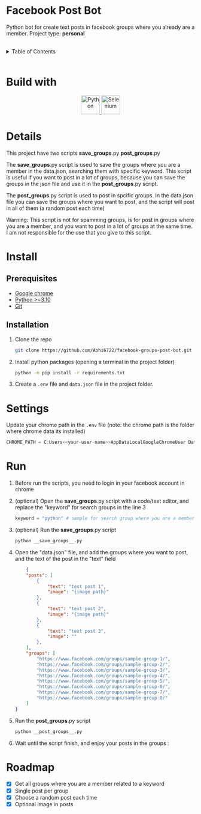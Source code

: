 # Facebook Post Bot

Python bot for create text posts in facebook groups where you already are a member.
Project type: **personal**

</div><br><details>
            <summary>Table of Contents</summary>
            <ol>
<li><a href='#buildwith'>Build With</a></li>
<li><a href='#media'>Media</a></li>
<li><a href='#details'>Details</a></li>
<li><a href='#install'>Install</a></li>
<li><a href='#settings'>Settings</a></li>
<li><a href='#run'>Run</a></li>
<li><a href='#roadmap'>Roadmap</a></li></ol>
        </details><br>

# Build with

<div align='center'><a href='https://www.python.org/' target='_blank'> <img src='https://cdn.svgporn.com/logos/python.svg' alt='Python' title='Python' height='50px'/> </a><a href='https://www.selenium.dev/' target='_blank'> <img src='https://cdn.svgporn.com/logos/selenium.svg' alt='Selenium' title='Selenium' height='50px'/> </a></div>

# Details

This project have two scripts **save_groups**.py **post_groups**.py

The **save_groups**.py script is used to save the groups where you are a member in the data.json, searching them with specific keyword. This script is useful if you want to post in a lot of groups, because you can save the groups in the json file and use it in the **post_groups**.py script.


The **post_groups**.py script is used to post in spcific groups. In the data.json file you can save the groups where you want to post, and the script will post in all of them (a random post each time)

Warning: This script is not for spamming groups, is for post in groups where you are a member, and you want to post in a lot of groups at the same time. I am not responsible for the use that you give to this script.

# Install

## Prerequisites

* [Google chrome](https://www.google.com/intl/es-419/chrome/)
* [Python >=3.10](https://www.python.org/)
* [Git](https://git-scm.com/)

## Installation

1. Clone the repo

   ```sh
   git clone https://github.com/Abhi6722/facebook-groups-post-bot.git
   ```

2. Install python packages (opening a terminal in the project folder)

   ```sh
   python -m pip install -r requirements.txt 
   ```

3. Create a `.env` file and `data.json` file in the project folder.

# Settings

Update your chrome path in the `.env` file (note: the chrome path is the folder where chrome data its installed)

```js
CHROME_PATH = C:Users<<your-user-name>>AppDataLocalGoogleChromeUser Data
```

# Run

1. Before run the scripts, you need to login in your facebook account in chrome

2. (optional) Open the **save_groups**.py script with a code/text editor, and replace the "keyword" for search groups in the line 3

    ```python
    keyword = "python" # sample for search group where you are a member, about python
    ```

3. (optional) Run the **save_groups**.py script

    ```sh
    python __save_groups__.py
    ```

4. Open the "data.json" file, and add the groups where you want to post, and the text of the post in the "text" field

    ```json
        {
        "posts": [
            {
                "text": "text post 1",
                "image": "{image path}"
            },
            {
                "text": "text post 2",
                "image": "{image path}"
            },
            {
                "text": "text post 3",
                "image": ""
            },
        ],
        "groups": [
            "https://www.facebook.com/groups/sample-group-1/",
            "https://www.facebook.com/groups/sample-group-2/",
            "https://www.facebook.com/groups/sample-group-3/",
            "https://www.facebook.com/groups/sample-group-4/",
            "https://www.facebook.com/groups/sample-group-5/",
            "https://www.facebook.com/groups/sample-group-6/",
            "https://www.facebook.com/groups/sample-group-7/",
            "https://www.facebook.com/groups/sample-group-8/"
        ]
    }
    ```

5. Run the **post_groups**.py script

    ```sh
    python __post_groups__.py
    ```

6. Wait until the script finish, and enjoy your posts in the groups :

# Roadmap

- [x] Get all groups where you are a member related to a keyword
- [X] Single post per group
- [X] Choose a random post each time
- [X] Optional image in posts